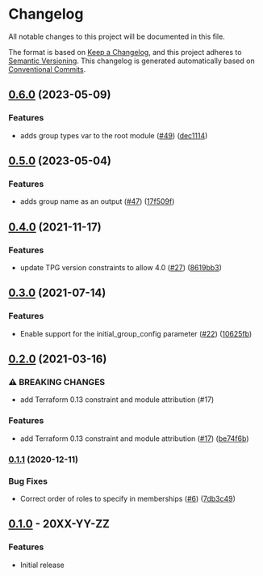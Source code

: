 # Changelog

All notable changes to this project will be documented in this file.

The format is based on
[Keep a Changelog](https://keepachangelog.com/en/1.0.0/),
and this project adheres to
[Semantic Versioning](https://semver.org/spec/v2.0.0.html).
This changelog is generated automatically based on [Conventional Commits](https://www.conventionalcommits.org/en/v1.0.0/).

## [0.6.0](https://github.com/terraform-google-modules/terraform-google-group/compare/v0.5.0...v0.6.0) (2023-05-09)


### Features

* adds group types var to the root module ([#49](https://github.com/terraform-google-modules/terraform-google-group/issues/49)) ([dec1114](https://github.com/terraform-google-modules/terraform-google-group/commit/dec11146023c5de7ad637b4056360f507a9829fc))

## [0.5.0](https://github.com/terraform-google-modules/terraform-google-group/compare/v0.4.0...v0.5.0) (2023-05-04)


### Features

* adds group name as an output ([#47](https://github.com/terraform-google-modules/terraform-google-group/issues/47)) ([17f509f](https://github.com/terraform-google-modules/terraform-google-group/commit/17f509fce3a33c442cc616ee764efc0609682760))

## [0.4.0](https://www.github.com/terraform-google-modules/terraform-google-group/compare/v0.3.0...v0.4.0) (2021-11-17)


### Features

* update TPG version constraints to allow 4.0 ([#27](https://www.github.com/terraform-google-modules/terraform-google-group/issues/27)) ([8619bb3](https://www.github.com/terraform-google-modules/terraform-google-group/commit/8619bb32531b3f35305d539fc2fab892496aec4f))

## [0.3.0](https://www.github.com/terraform-google-modules/terraform-google-group/compare/v0.2.0...v0.3.0) (2021-07-14)


### Features

* Enable support for the initial_group_config parameter ([#22](https://www.github.com/terraform-google-modules/terraform-google-group/issues/22)) ([10625fb](https://www.github.com/terraform-google-modules/terraform-google-group/commit/10625fb6a1a30026e3c9fc2e14656c75b075a402))

## [0.2.0](https://www.github.com/terraform-google-modules/terraform-google-group/compare/v0.1.1...v0.2.0) (2021-03-16)


### ⚠ BREAKING CHANGES

* add Terraform 0.13 constraint and module attribution (#17)

### Features

* add Terraform 0.13 constraint and module attribution ([#17](https://www.github.com/terraform-google-modules/terraform-google-group/issues/17)) ([be74f6b](https://www.github.com/terraform-google-modules/terraform-google-group/commit/be74f6be2df28ad05070646604b6645908957efa))

### [0.1.1](https://www.github.com/terraform-google-modules/terraform-google-group/compare/v0.1.0...v0.1.1) (2020-12-11)


### Bug Fixes

* Correct order of roles to specify in memberships ([#6](https://www.github.com/terraform-google-modules/terraform-google-group/issues/6)) ([7db3c49](https://www.github.com/terraform-google-modules/terraform-google-group/commit/7db3c49bc31cbbe3c9fdb75962289058ce00985b))

## [0.1.0](https://github.com/terraform-google-modules/terraform-google-group/releases/tag/v0.1.0) - 20XX-YY-ZZ

### Features

- Initial release

[0.1.0]: https://github.com/terraform-google-modules/terraform-google-group/releases/tag/v0.1.0
